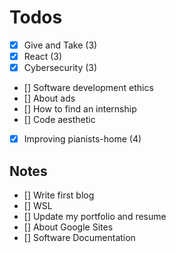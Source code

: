 # Todos

- [x] Give and Take (3)
- [x] React (3)
- [x] Cybersecurity (3)
- [] Software development ethics
- [] About ads
- [] How to find an internship
- [] Code aesthetic
- [x] Improving pianists-home (4)

## Notes

- [] Write first blog
- [] WSL
- [] Update my portfolio and resume
- [] About Google Sites
- [] Software Documentation
